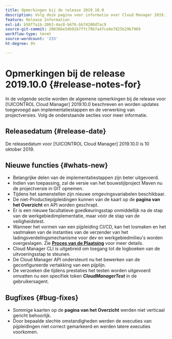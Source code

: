 ```yaml
---
title: Opmerkingen bij de release 2019.10.0
description: Volg deze pagina voor informatie over Cloud Manager 2019.10.0.
feature: Release Information
exl-id: b58f7a1b-2063-4ac8-b676-bb74200d7ac9
source-git-commit: 200366e5db92b7ffc79b7a47ce8e7825b29b7969
workflow-type: tm+mt
source-wordcount: '233'
ht-degree: 0%

---
```


# Opmerkingen bij de release 2019.10.0 {#release-notes-for}

In de volgende sectie worden de algemene opmerkingen bij de release voor [!UICONTROL Cloud Manager] 2019.10.0 beschreven en worden updates toegevoegd aan implementatiestappen en de verwerking van projectversies.
Volg de onderstaande secties voor meer informatie.

## Releasedatum {#release-date}

De releasedatum voor [!UICONTROL Cloud Manager] 2019.10.0 is 10 oktober 2019.

## Nieuwe functies {#whats-new}

* Belangrijke delen van de implementatiestappen zijn beter uitgevoerd.
* Indien van toepassing, zal de versie van het bouwstijlproject Maven nu de projectversie in GIT opnemen.
* Tijdens het samenstellen zijn nieuwe omgevingsvariabelen beschikbaar.
* De niet-Productiepijpleidingen kunnen van de kaart op de **pagina van het Overzicht** en API worden geschrapt.
* Er is een nieuwe facultatieve goedkeuringsstap onmiddellijk na de stap van de werkgebiedimplementatie, maar vóór de stap van de veiligheidstest.
* Wanneer het vormen van een pijpleiding CI/CD, kan het losmaken en het vastmaken van de instanties van de verzender van het ladingsverdelingsmechanisme voor dev en werkgebiedmilieu&#39;s worden overgeslagen.
Zie **[Proces van de Plaatsing](/help/using/code-deployment.md)** voor meer details.
* Cloud Manager CLI is uitgebreid om toegang tot de logboeken van de uitvoeringsstap te steunen.
* De Cloud Manager API ondersteunt nu het bewerken van de geconfigureerde vertakking van een pijplijn.
* De verzoeken die tijdens prestaties het testen worden uitgevoerd omvatten nu een specifiek token ***CloudManagerTest*** in de gebruikersagent.

## Bugfixes {#bug-fixes}

* Sommige kaarten op de **pagina van het Overzicht** werden niet verticaal gericht behoorlijk.
* Door bepaalde slechte omstandigheden werden de executies van pijpleidingen niet correct gemarkeerd en werden latere executies voorkomen.
